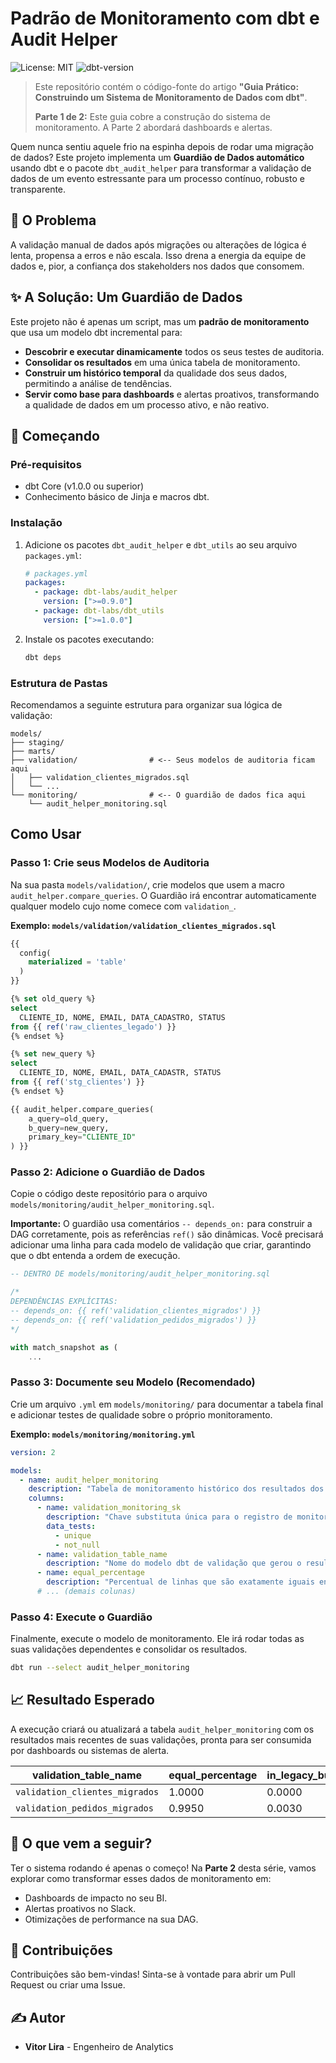 # Padrão de Monitoramento com dbt e Audit Helper

![License: MIT](https://img.shields.io/badge/License-MIT-yellow.svg)
![dbt-version](https://img.shields.io/badge/dbt-1.0.0%2B-blue.svg)

> Este repositório contém o código-fonte do artigo **"Guia Prático: Construindo um Sistema de Monitoramento de Dados com dbt"**.
>
> **Parte 1 de 2:** Este guia cobre a construção do sistema de monitoramento. A Parte 2 abordará dashboards e alertas.

Quem nunca sentiu aquele frio na espinha depois de rodar uma migração de dados? Este projeto implementa um **Guardião de Dados automático** usando dbt e o pacote `dbt_audit_helper` para transformar a validação de dados de um evento estressante para um processo contínuo, robusto e transparente.

## 🎯 O Problema

A validação manual de dados após migrações ou alterações de lógica é lenta, propensa a erros e não escala. Isso drena a energia da equipe de dados e, pior, a confiança dos stakeholders nos dados que consomem.

## ✨ A Solução: Um Guardião de Dados

Este projeto não é apenas um script, mas um **padrão de monitoramento** que usa um modelo dbt incremental para:

* **Descobrir e executar dinamicamente** todos os seus testes de auditoria.
* **Consolidar os resultados** em uma única tabela de monitoramento.
* **Construir um histórico temporal** da qualidade dos seus dados, permitindo a análise de tendências.
* **Servir como base para dashboards** e alertas proativos, transformando a qualidade de dados em um processo ativo, e não reativo.

## 🚀 Começando

### Pré-requisitos
* dbt Core (v1.0.0 ou superior)
* Conhecimento básico de Jinja e macros dbt.

### Instalação

1.  Adicione os pacotes `dbt_audit_helper` e `dbt_utils` ao seu arquivo `packages.yml`:

    ```yaml
    # packages.yml
    packages:
      - package: dbt-labs/audit_helper
        version: [">=0.9.0"]
      - package: dbt-labs/dbt_utils
        version: [">=1.0.0"]
    ```

2.  Instale os pacotes executando:
    ```bash
    dbt deps
    ```

### Estrutura de Pastas

Recomendamos a seguinte estrutura para organizar sua lógica de validação:
```
models/
├── staging/
├── marts/
├── validation/                # <-- Seus modelos de auditoria ficam aqui
│   ├── validation_clientes_migrados.sql
│   └── ...
└── monitoring/                # <-- O guardião de dados fica aqui
    └── audit_helper_monitoring.sql
```

## Como Usar

### Passo 1: Crie seus Modelos de Auditoria

Na sua pasta `models/validation/`, crie modelos que usem a macro `audit_helper.compare_queries`. O Guardião irá encontrar automaticamente qualquer modelo cujo nome comece com `validation_`.

**Exemplo: `models/validation/validation_clientes_migrados.sql`**
```sql
{{
  config(
    materialized = 'table'
  )
}}

{% set old_query %}
select
  CLIENTE_ID, NOME, EMAIL, DATA_CADASTRO, STATUS
from {{ ref('raw_clientes_legado') }}
{% endset %}

{% set new_query %}
select
  CLIENTE_ID, NOME, EMAIL, DATA_CADASTR, STATUS
from {{ ref('stg_clientes') }}
{% endset %}

{{ audit_helper.compare_queries(
    a_query=old_query,
    b_query=new_query,
    primary_key="CLIENTE_ID"
) }}
```

### Passo 2: Adicione o Guardião de Dados

Copie o código deste repositório para o arquivo `models/monitoring/audit_helper_monitoring.sql`.

**Importante:** O guardião usa comentários `-- depends_on:` para construir a DAG corretamente, pois as referências `ref()` são dinâmicas. Você precisará adicionar uma linha para cada modelo de validação que criar, garantindo que o dbt entenda a ordem de execução.

```sql
-- DENTRO DE models/monitoring/audit_helper_monitoring.sql

/*
DEPENDÊNCIAS EXPLÍCITAS:
-- depends_on: {{ ref('validation_clientes_migrados') }}
-- depends_on: {{ ref('validation_pedidos_migrados') }}
*/

with match_snapshot as (
    ...
```

### Passo 3: Documente seu Modelo (Recomendado)

Crie um arquivo `.yml` em `models/monitoring/` para documentar a tabela final e adicionar testes de qualidade sobre o próprio monitoramento.

**Exemplo: `models/monitoring/monitoring.yml`**
```yaml
version: 2

models:
  - name: audit_helper_monitoring
    description: "Tabela de monitoramento histórico dos resultados dos testes de auditoria, construindo uma série temporal da qualidade dos dados."
    columns:
      - name: validation_monitoring_sk
        description: "Chave substituta única para o registro de monitoramento (nome do modelo + data)."
        data_tests:
          - unique
          - not_null
      - name: validation_table_name
        description: "Nome do modelo dbt de validação que gerou o resultado de match."
      - name: equal_percentage
        description: "Percentual de linhas que são exatamente iguais entre as bases comparadas. O ideal é 100%."
      # ... (demais colunas)
```

### Passo 4: Execute o Guardião

Finalmente, execute o modelo de monitoramento. Ele irá rodar todas as suas validações dependentes e consolidar os resultados.

```bash
dbt run --select audit_helper_monitoring
```

## 📈 Resultado Esperado

A execução criará ou atualizará a tabela `audit_helper_monitoring` com os resultados mais recentes de suas validações, pronta para ser consumida por dashboards ou sistemas de alerta.

| validation_table_name          | equal_percentage | in_legacy_but_not_in_new_percentage |
| ------------------------------ | ---------------- | ----------------------------------- |
| `validation_clientes_migrados` | 1.0000           | 0.0000                              |
| `validation_pedidos_migrados`  | 0.9950           | 0.0030                              |

## 🔮 O que vem a seguir?

Ter o sistema rodando é apenas o começo! Na **Parte 2** desta série, vamos explorar como transformar esses dados de monitoramento em:
* Dashboards de impacto no seu BI.
* Alertas proativos no Slack.
* Otimizações de performance na sua DAG.

## 🤝 Contribuições

Contribuições são bem-vindas! Sinta-se à vontade para abrir um Pull Request ou criar uma Issue.

## ✍️ Autor

* **Vitor Lira** - Engenheiro de Analytics
